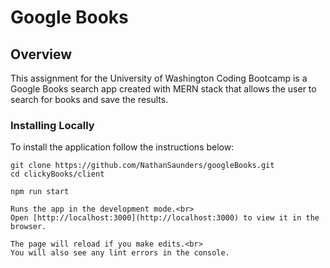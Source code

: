 # Google Books

## Overview

This assignment for the University of Washington Coding Bootcamp is a Google Books search app created with MERN stack that allows the user to search for books and save the results.

### Installing Locally

To install the application follow the instructions below:

    git clone https://github.com/NathanSaunders/googleBooks.git
    cd clickyBooks/client

`npm run start`

    Runs the app in the development mode.<br>
    Open [http://localhost:3000](http://localhost:3000) to view it in the browser.

    The page will reload if you make edits.<br>
    You will also see any lint errors in the console.
